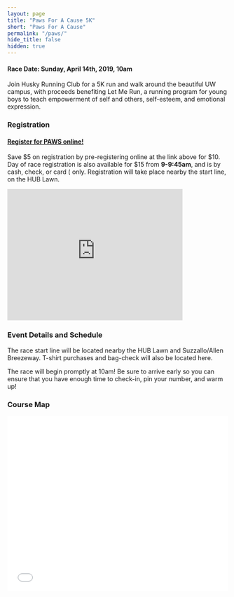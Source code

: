 ```yaml
---
layout: page
title: "Paws For A Cause 5K"
short: "Paws For A Cause"
permalink: "/paws/"
hide_title: false
hidden: true
---
```



<!-- <img src="{{ site.baseurl }}/assets/paws.png" style="width: 300px; margin-left: auto; margin-right: auto;"> -->

#### **Race Date: Sunday, April 14th, 2019, 10am**

Join Husky Running Club for a 5K run and walk around the beautiful UW campus, with proceeds benefiting Let Me Run, a running program for young boys to teach empowerment of self and others, self-esteem, and emotional expression.

### Registration

#### [Register for PAWS online!](https://www.eventbrite.com/e/paws-for-a-cause-2019-tickets-57738297803)

Save $5 on registration by pre-registering online at the link above for $10. Day of race registration is also available for $15 from **9-9:45am**, and is by cash, check, or card ( only. Registration will take place nearby the start line, on the HUB Lawn.

<iframe src="https://www.google.com/maps/embed?pb=!1m18!1m12!1m3!1d2687.4617661760153!2d-122.30831863425557!3d47.65602522918791!2m3!1f0!2f0!3f0!3m2!1i1024!2i768!4f13.1!3m3!1m2!1s0x5490148d695b391f%3A0xb021e2e4b225450e!2sHUB+Yard%2C+Seattle%2C+WA+98105!5e0!3m2!1sen!2sus!4v1521943625073" width="400" height="300" frameborder="0" style="border:0" allowfullscreen></iframe><br>

### Event Details and Schedule

The race start line will be located nearby the HUB Lawn and Suzzallo/Allen Breezeway. T-shirt purchases and bag-check will also be located here.

The race will begin promptly at 10am! Be sure to arrive early so you can ensure that you have enough time to check-in, pin your number, and warm up!

<!--[Join the Facebook event and let your friends know!](https://www.facebook.com/events/164218301058028/)-->

### Course Map

<iframe id="mapmyfitness_route" src="//snippets.mapmycdn.com/routes/view/embedded/1485110515?width=600&height=400&&line_color=E60f0bdb&rgbhex=DB0B0E&distance_markers=0&unit_type=imperial&map_mode=ROADMAP&last_updated=2017-03-15T16:54:42-07:00" height="400px" width="100%" frameborder="0"></iframe>

